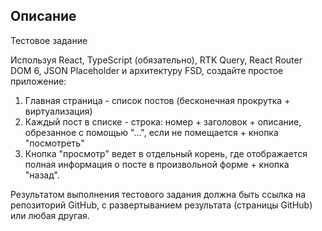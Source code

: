## Описание

Тестовое задание

Используя React, TypeScript (обязательно), RTK Query, React Router DOM 6, JSON Placeholder и архитектуру FSD, создайте простое приложение:

1. Главная страница - список постов (бесконечная прокрутка + виртуализация)
2. Каждый пост в списке - строка: номер + заголовок + описание, обрезанное с помощью "...", если не помещается + кнопка "посмотреть"
3. Кнопка "просмотр" ведет в отдельный корень, где отображается полная информация о посте в произвольной форме + кнопка "назад".

Результатом выполнения тестового задания должна быть ссылка на репозиторий GitHub, с развертыванием результата (страницы GitHub) или любая другая.